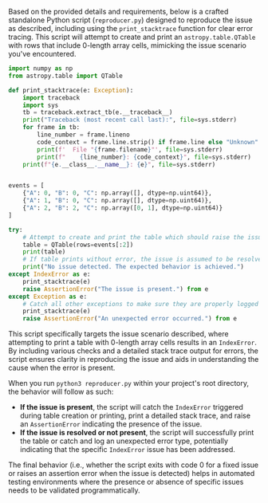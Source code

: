 Based on the provided details and requirements, below is a crafted standalone Python script (`reproducer.py`) designed to reproduce the issue as described, including using the `print_stacktrace` function for clear error tracing. This script will attempt to create and print an `astropy.table.QTable` with rows that include 0-length array cells, mimicking the issue scenario you've encountered.

```python
import numpy as np
from astropy.table import QTable

def print_stacktrace(e: Exception):
    import traceback
    import sys
    tb = traceback.extract_tb(e.__traceback__)
    print("Traceback (most recent call last):", file=sys.stderr)
    for frame in tb:
        line_number = frame.lineno
        code_context = frame.line.strip() if frame.line else "Unknown"
        print(f'  File "{frame.filename}"', file=sys.stderr)
        print(f"    {line_number}: {code_context}", file=sys.stderr)
    print(f"{e.__class__.__name__}: {e}", file=sys.stderr)


events = [
    {"A": 0, "B": 0, "C": np.array([], dtype=np.uint64)},
    {"A": 1, "B": 0, "C": np.array([], dtype=np.uint64)},
    {"A": 2, "B": 2, "C": np.array([0, 1], dtype=np.uint64)}
]

try:
    # Attempt to create and print the table which should raise the issue
    table = QTable(rows=events[:2])
    print(table)
    # If table prints without error, the issue is assumed to be resolved
    print("No issue detected. The expected behavior is achieved.")
except IndexError as e:
    print_stacktrace(e)
    raise AssertionError("The issue is present.") from e
except Exception as e:
    # Catch all other exceptions to make sure they are properly logged
    print_stacktrace(e)
    raise AssertionError("An unexpected error occurred.") from e
```

This script specifically targets the issue scenario described, where attempting to print a table with 0-length array cells results in an `IndexError`. By including various checks and a detailed stack trace output for errors, the script ensures clarity in reproducing the issue and aids in understanding the cause when the error is present.

When you run `python3 reproducer.py` within your project's root directory, the behavior will follow as such:

- **If the issue is present**, the script will catch the `IndexError` triggered during table creation or printing, print a detailed stack trace, and raise an `AssertionError` indicating the presence of the issue.
- **If the issue is resolved or not present**, the script will successfully print the table or catch and log an unexpected error type, potentially indicating that the specific `IndexError` issue has been addressed.

The final behavior (i.e., whether the script exits with code 0 for a fixed issue or raises an assertion error when the issue is detected) helps in automated testing environments where the presence or absence of specific issues needs to be validated programmatically.